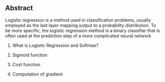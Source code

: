 ## Abstract

Logistic regression is a method used in classification problems, usually employed as the last layer mapping output to a probability distribution. To be more specific, the logistic regression method is a binary classifier that is often used at the prediction step of a more complicated neural network

1. What is Logistic Regression and Softmax?

2. Sigmoid function

3. Cost function

4. Computation of gradient



